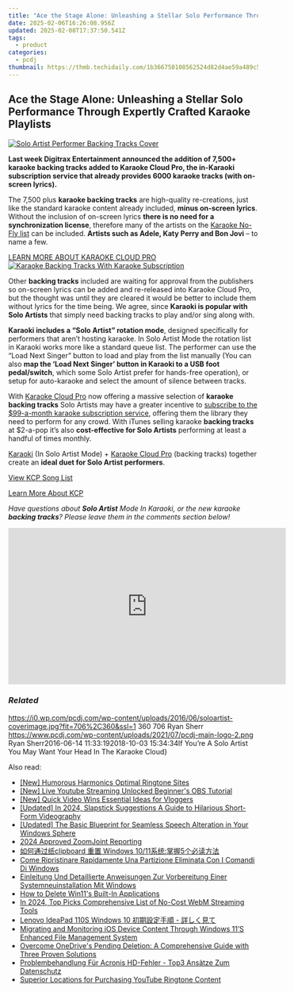 ```yaml
---
title: "Ace the Stage Alone: Unleashing a Stellar Solo Performance Through Expertly Crafted Karaoke Playlists"
date: 2025-02-06T16:26:08.956Z
updated: 2025-02-08T17:37:50.541Z
tags:
  - product
categories:
  - pcdj
thumbnail: https://thmb.techidaily.com/1b366750108562524d82d4ae59a489c50fa84a81f8bcbe092ec793162bb9610d.jpg
---
```


## Ace the Stage Alone: Unleashing a Stellar Solo Performance Through Expertly Crafted Karaoke Playlists

[![Solo Artist Performer Backing Tracks Cover](https://i0.wp.com/pcdj.com/wp-content/uploads/2016/06/soloartist-coverimage.jpg?resize=706%2C321&ssl=1)](https://i0.wp.com/pcdj.com/wp-content/uploads/2016/06/soloartist-coverimage.jpg?fit=706%2C360&ssl=1 "Solo Artist Performer Backing Tracks Cover")

**Last week Digitrax Entertainment announced the addition of 7,500+ karaoke backing tracks added to Karaoke Cloud Pro, the in-Karaoki subscription service that already provides 6000 karaoke tracks (with on-screen lyrics).**

The 7,500 plus **karaoke backing tracks** are high-quality re-creations, just like the standard karaoke content already included, **minus on-screen lyrics**. Without the inclusion of on-screen lyrics **there is no need for a synchronization license**, therefore many of the artists on the [Karaoke No-Fly list](https://tools.techidaily.com/pcdj/products/) can be included. **Artists such as Adele, Katy Perry and Bon Jovi** – to name a few.

[LEARN MORE ABOUT KARAOKE CLOUD PRO ![Karaoke Backing Tracks With Karaoke Subscription](https://i0.wp.com/pcdj.com/wp-content/uploads/2016/06/nolyrics-image.jpg?fit=331%2C331&ssl=1 "Karaoke Backing Tracks in Karaoke Cloud Pro")](https://tools.techidaily.com/pcdj/products/)

Other **backing tracks** included are waiting for approval from the publishers so on-screen lyrics can be added and re-released into Karaoke Cloud Pro, but the thought was until they are cleared it would be better to include them without lyrics for the time being. We agree, since **Karaoki is popular with Solo Artists** that simply need backing tracks to play and/or sing along with.

**Karaoki includes a “Solo Artist” rotation mode**, designed specifically for performers that aren’t hosting karaoke. In Solo Artist Mode the rotation list in Karaoki works more like a standard queue list. The performer can use the “Load Next Singer” button to load and play from the list manually (You can also **map the ‘Load Next Singer’ button in Karaoki to a USB foot pedal/switch**, which some Solo Artist prefer for hands-free operation), or setup for auto-karaoke and select the amount of silence between tracks.

With [Karaoke Cloud Pro](https://tools.techidaily.com/pcdj/products/) now offering a massive selection of **karaoke backing tracks** Solo Artists may have a greater incentive to [subscribe to the $99-a-month karaoke subscription service](https://www.karaokelocker.com/subscription.pl), offering them the library they need to perform for any crowd. With iTunes selling karaoke **backing tracks** at $2-a-pop it’s also **cost-effective for Solo Artists** performing at least a handful of times monthly.

[Karaoki](https://tools.techidaily.com/pcdj/products/) (In Solo Artist Mode) + [Karaoke Cloud Pro](https://tools.techidaily.com/pcdj/products/) (backing tracks) together create an **ideal duet for Solo Artist performers**.

[View KCP Song List](https://tools.techidaily.com/pcdj/products/)

[Learn More About KCP](https://tools.techidaily.com/pcdj/products/)

_Have questions about **Solo Artist** Mode In Karaoki, or the new karaoke **backing tracks**? Please leave them in the comments section below!_

<!-- affiliate ads begin -->
<iframe width="560" height="315" src="https://www.youtube.com/embed/KF793jv1LIc?si=fJOogQJ2f8JUfTzZ" title="YouTube video player" frameborder="0" allow="accelerometer; autoplay; clipboard-write; encrypted-media; gyroscope; picture-in-picture; web-share" referrerpolicy="strict-origin-when-cross-origin" allowfullscreen></iframe>
<!-- affiliate ads end -->

### _Related_

https://i0.wp.com/pcdj.com/wp-content/uploads/2016/06/soloartist-coverimage.jpg?fit=706%2C360&ssl=1 360 706 Ryan Sherr https://www.pcdj.com/wp-content/uploads/2021/07/pcdj-main-logo-2.png Ryan Sherr2016-06-14 11:33:192018-10-03 15:34:34If You’re A Solo Artist You May Want Your Head In The Karaoke Cloud}

<ins class="adsbygoogle"
     style="display:block"
     data-ad-format="autorelaxed"
     data-ad-client="ca-pub-7571918770474297"
     data-ad-slot="1223367746"></ins>

<ins class="adsbygoogle"
     style="display:block"
     data-ad-client="ca-pub-7571918770474297"
     data-ad-slot="8358498916"
     data-ad-format="auto"
     data-full-width-responsive="true"></ins>

<span class="atpl-alsoreadstyle">Also read:</span>
<div><ul>
<li><a href="https://fox-links.techidaily.com/new-humorous-harmonics-optimal-ringtone-sites/"><u>[New] Humorous Harmonics Optimal Ringtone Sites</u></a></li>
<li><a href="https://youtube-lab.techidaily.com/ive-youtube-streaming-unlocked-beginners-obs-tutorial/"><u>[New] Live Youtube Streaming Unlocked Beginner's OBS Tutorial</u></a></li>
<li><a href="https://fox-boxes.techidaily.com/new-quick-video-wins-essential-ideas-for-vloggers/"><u>[New] Quick Video Wins Essential Ideas for Vloggers</u></a></li>
<li><a href="https://youtube-docs.techidaily.com/ed-in-2024-slapstick-suggestions-a-guide-to-hilarious-short-form-videography/"><u>[Updated] In 2024, Slapstick Suggestions A Guide to Hilarious Short-Form Videography</u></a></li>
<li><a href="https://some-guidance.techidaily.com/updated-the-basic-blueprint-for-seamless-speech-alteration-in-your-windows-sphere/"><u>[Updated] The Basic Blueprint for Seamless Speech Alteration in Your Windows Sphere</u></a></li>
<li><a href="https://screen-sharing-recording.techidaily.com/2024-approved-zoomjoint-reporting/"><u>2024 Approved ZoomJoint Reporting</u></a></li>
<li><a href="https://win-updates.techidaily.com/clipboard-windows-10115/"><u>如何通过纸clipboard 重置 Windows 10/11系统:掌握5个必读方法</u></a></li>
<li><a href="https://win-updates.techidaily.com/come-ripristinare-rapidamente-una-partizione-eliminata-con-i-comandi-di-windows/"><u>Come Ripristinare Rapidamente Una Partizione Eliminata Con I Comandi Di Windows</u></a></li>
<li><a href="https://win-updates.techidaily.com/einleitung-und-detaillierte-anweisungen-zur-vorbereitung-einer-systemneuinstallation-mit-windows/"><u>Einleitung Und Detaillierte Anweisungen Zur Vorbereitung Einer Systemneuinstallation Mit Windows</u></a></li>
<li><a href="https://win11.techidaily.com/how-to-delete-win11s-built-in-applications/"><u>How to Delete Win11's Built-In Applications</u></a></li>
<li><a href="https://some-guidance.techidaily.com/in-2024-top-picks-comprehensive-list-of-no-cost-webm-streaming-tools/"><u>In 2024, Top Picks Comprehensive List of No-Cost WebM Streaming Tools</u></a></li>
<li><a href="https://win-updates.techidaily.com/lenovo-ideapad-110s-windows-10/"><u>Lenovo IdeaPad 110S Windows 10 初期設定手順 - 詳しく見て</u></a></li>
<li><a href="https://win-updates.techidaily.com/migrating-and-monitoring-ios-device-content-through-windows-11s-enhanced-file-management-system/"><u>Migrating and Monitoring iOS Device Content Through Windows 11’S Enhanced File Management System</u></a></li>
<li><a href="https://win-updates.techidaily.com/overcome-onedrives-pending-deletion-a-comprehensive-guide-with-three-proven-solutions/"><u>Overcome OneDrive's Pending Deletion: A Comprehensive Guide with Three Proven Solutions</u></a></li>
<li><a href="https://win-updates.techidaily.com/problembehandlung-fur-acronis-hd-fehler-top3-ansatze-zum-datenschutz/"><u>Problembehandlung Für Acronis HD-Fehler - Top3 Ansätze Zum Datenschutz</u></a></li>
<li><a href="https://fox-http.techidaily.com/superior-locations-for-purchasing-youtube-ringtone-content/"><u>Superior Locations for Purchasing YouTube Ringtone Content</u></a></li>
</ul></div>

